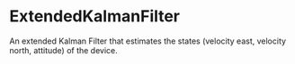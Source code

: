 # ExtendedKalmanFilter
An extended Kalman Filter that estimates the states (velocity east, velocity north, attitude) of the device.
